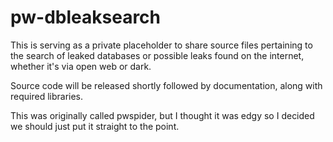 # pw-dbleaksearch
This is serving as a private placeholder to share source files pertaining to the search of leaked databases or possible leaks found on the internet, whether it's via open web or dark.

Source code will be released shortly followed by documentation, along with required libraries.

This was originally called pwspider, but I thought it was edgy so I decided we should just put it straight to the point.
